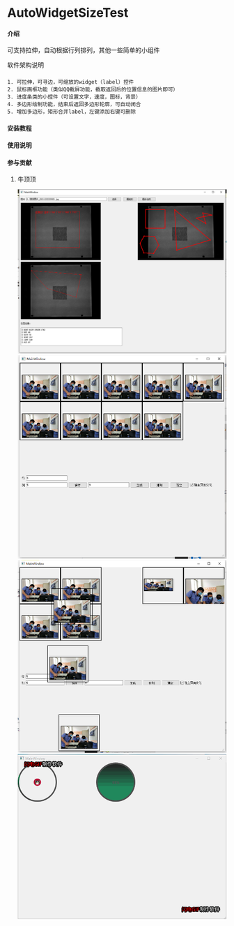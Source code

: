 # AutoWidgetSizeTest

#### 介绍
可支持拉伸，自动根据行列排列，其他一些简单的小组件

软件架构说明

####
    1. 可拉伸，可寻边，可缩放的widget（label）控件
    2. 鼠标画框功能（类似QQ截屏功能，截取返回后的位置信息的图片即可）
    3. 进度条类的小控件（可设置文字，速度，图标，背景）
    4. 多边形绘制功能，结束后返回多边形轮廓，可自动闭合
    5. 增加多边形，矩形合并label，左键添加右键可删除
####

#### 安装教程



#### 使用说明



#### 参与贡献

1.  牛顶顶

    ![输入图片说明](image/merge.png)
    ![输入图片说明](image/autosize1.png)
    ![输入图片说明](image/autosize2.png)
    ![输入图片说明](image/test.gif)
